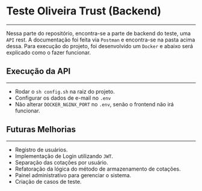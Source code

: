 # Teste Oliveira Trust (Backend)
---

Nessa parte do repositório, encontra-se a parte de backend do teste, uma `API` rest.
A documentação foi feita via `Postman` e encontra-se na pasta acima dessa.
Para execução do projeto, foi desenvolvido um `Docker` e abaixo será explicado como o fazer funcionar.

## Execução da API
---
- Rodar o `sh config.sh` na raiz do projeto.
- Configurar os dados de e-mail no `.env`
- Não alterar `DOCKER_NGINX_PORT` no `.env`, senão o frontend não irá funcionar.

## Futuras Melhorias
---
- Registro de usuários.
- Implementação de Login utilizando `JWT`.
- Separação das cotações por usuário.
- Refatoração da lógica do método de armazenamento de cotações.
- Painel administrativo para gerenciar o sistema.
- Criação de casos de teste.
